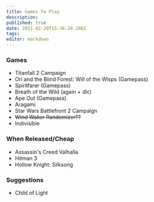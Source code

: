 ```yaml
---
title: Games To Play
description: 
published: true
date: 2021-02-20T15:36:20.286Z
tags: 
editor: markdown
---
```



### Games
- Titanfall 2 Campaign
- Ori and the Blind Forest: Will of the Wisps (Gamepass)
- Spiritfarer (Gamepass)
- Breath of the Wild (again + dlc)
- Ape Out (Gamepass)
- Aragami
- Star Wars Battlefront 2 Campaign
- ~~Wind Waker Randomizer??~~
- Indivisible

### When Released/Cheap
- Assassin's Creed Valhalla
- Hitman 3
- Hollow Knight: Silksong

### Suggestions
- Child of Light

